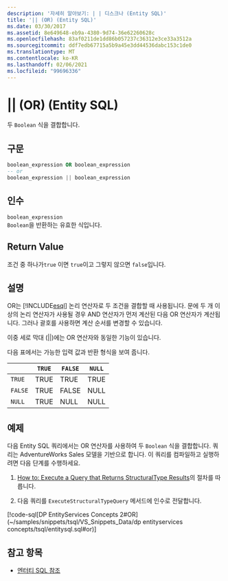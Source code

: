```yaml
---
description: '자세히 알아보기: | | 디스크나 (Entity SQL)'
title: '|| (OR) (Entity SQL)'
ms.date: 03/30/2017
ms.assetid: 8e649648-eb9a-4380-9d74-36e62260628c
ms.openlocfilehash: 83af0211de1dd86b057237c36312e3ce33a3512a
ms.sourcegitcommit: ddf7edb67715a5b9a45e3dd44536dabc153c1de0
ms.translationtype: MT
ms.contentlocale: ko-KR
ms.lasthandoff: 02/06/2021
ms.locfileid: "99696336"
---
```

# <a name="-or-entity-sql"></a>|| (OR) (Entity SQL)

두 `Boolean` 식을 결합합니다.  
  
## <a name="syntax"></a>구문  
  
```sql  
boolean_expression OR boolean_expression  
-- or
boolean_expression || boolean_expression  
```  
  
## <a name="arguments"></a>인수  

 `boolean_expression`  
 `Boolean`을 반환하는 유효한 식입니다.  
  
## <a name="return-value"></a>Return Value  

 조건 중 하나가`true` 이면 `true`이고 그렇지 않으면 `false`입니다.  
  
## <a name="remarks"></a>설명  

 OR는 [!INCLUDE[esql](../../../../../../includes/esql-md.md)] 논리 연산자로 두 조건을 결합할 때 사용됩니다. 문에 두 개 이상의 논리 연산자가 사용될 경우 AND 연산자가 먼저 계산된 다음 OR 연산자가 계산됩니다. 그러나 괄호를 사용하면 계산 순서를 변경할 수 있습니다.  
  
 이중 세로 막대 (&#124;&#124;)에는 OR 연산자와 동일한 기능이 있습니다.  
  
 다음 표에서는 가능한 입력 값과 반환 형식을 보여 줍니다.  
  
||`TRUE`|`FALSE`|`NULL`|  
|-|------------|-------------|------------|  
|`TRUE`|TRUE|TRUE|TRUE|  
|`FALSE`|TRUE|FALSE|NULL|  
|`NULL`|TRUE|NULL|NULL|  
  
## <a name="example"></a>예제  

 다음 Entity SQL 쿼리에서는 OR 연산자를 사용하여 두 `Boolean` 식을 결합합니다. 쿼리는 AdventureWorks Sales 모델을 기반으로 합니다. 이 쿼리를 컴파일하고 실행하려면 다음 단계를 수행하세요.  
  
1. [How to: Execute a Query that Returns StructuralType Results](../how-to-execute-a-query-that-returns-structuraltype-results.md)의 절차를 따릅니다.  
  
2. 다음 쿼리를 `ExecuteStructuralTypeQuery` 메서드에 인수로 전달합니다.  
  
 [!code-sql[DP EntityServices Concepts 2#OR](~/samples/snippets/tsql/VS_Snippets_Data/dp entityservices concepts/tsql/entitysql.sql#or)]  
  
## <a name="see-also"></a>참고 항목

- [엔터티 SQL 참조](entity-sql-reference.md)
